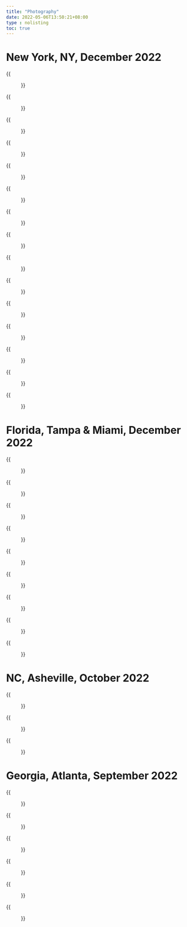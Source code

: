```yaml
---
title: "Photography"
date: 2022-05-06T13:50:21+08:00
type : nolisting
toc: true
---
```

# New York, NY, December 2022

<div class="row">
<div class="col-12 col-md-6 col-lg-4 item">
{{<figure src="/image/ny/chinatown.jpeg">}}
</div>

<div class="col-12 col-md-6 col-lg-4 item">
{{<figure src="/image/ny/street.jpeg">}}
</div>

<div class="col-12 col-md-6 col-lg-4 item">
{{<figure src="/image/ny/central.jpeg">}}
</div>

<div class="col-12 col-md-6 col-lg-4 item">
{{<figure src="/image/ny/park.jpeg">}}
</div>

<div class="col-12 col-md-6 col-lg-4 item">
{{<figure src="/image/ny/park2.jpeg">}}
</div>

<div class="col-12 col-md-6 col-lg-4 item">
{{<figure src="/image/ny/hudson.jpeg">}}
</div>

<div class="col-12 col-md-6 col-lg-4 item">
{{<figure src="/image/ny/smile.jpeg">}}
</div>

<div class="col-12 col-md-6 col-lg-4 item">
{{<figure src="/image/ny/flag.jpeg">}}
</div>

<div class="col-12 col-md-6 col-lg-4 item">
{{<figure src="/image/ny/ship.jpeg">}}
</div>

<div class="col-12 col-md-6 col-lg-4 item">
{{<figure src="/image/ny/tree.jpeg">}}
</div>

<div class="col-12 col-md-6 col-lg-4 item">
{{<figure src="/image/ny/chorus.jpeg">}}
</div>

<div class="col-12 col-md-6 col-lg-4 item">
{{<figure src="/image/ny/light.jpeg">}}
</div>

<div class="col-12 col-md-6 col-lg-4 item">
{{<figure src="/image/ny/chris.jpeg">}}
</div>

<div class="col-12 col-md-6 col-lg-4 item">
{{<figure src="/image/ny/grand.jpeg">}}
</div>

<div class="col-12 col-md-6 col-lg-4 item">
{{<figure src="/image/ny/candle.jpeg">}}
</div>
</div>


# Florida, Tampa & Miami, December 2022

<div class="row">
<div class="col-12 col-md-6 col-lg-4 item">
{{<figure src="/image/florida/miamicloud.jpg">}}
</div>

<div class="col-12 col-md-6 col-lg-4 item">
{{<figure src="/image/florida/miamikeywest.jpg">}}
</div>

<div class="col-12 col-md-6 col-lg-4 item">
{{<figure src="/image/florida/miamitokeywest.jpg">}}
</div>

<div class="col-12 col-md-6 col-lg-4 item">
{{<figure src="/image/florida/miamiwynwood.jpg">}}
</div>

<div class="col-12 col-md-6 col-lg-4 item">
{{<figure src="/image/florida/miamiwynwoodfigure.jpg">}}
</div>

<div class="col-12 col-md-6 col-lg-4 item">
{{<figure src="/image/florida/tampaclearwater.jpg">}}
</div>

<div class="col-12 col-md-6 col-lg-4 item">
{{<figure src="/image/florida/tampacross.jpg">}}
</div>

<div class="col-12 col-md-6 col-lg-4 item">
{{<figure src="/image/florida/tampariverwalk.jpg">}}
</div>

<div class="col-12 col-md-6 col-lg-4 item">
{{<figure src="/image/florida/tampatoclearwater.jpg">}}
</div>
</div>


# NC, Asheville, October 2022

<div class="row">
<div class="col-12 col-md-6 col-lg-4 item">
{{<figure src="/image/asheville/city.jpg">}}
</div>

<div class="col-12 col-md-6 col-lg-4 item">
{{<figure src="/image/asheville/figure.jpg">}}
</div>

<div class="col-12 col-md-6 col-lg-4 item">
{{<figure src="/image/asheville/museum.jpg">}}
</div>
</div>

# Georgia, Atlanta, September 2022

<div class="row">
<div class="col-12 col-md-6 col-lg-4 item">
{{<figure src="/image/atlanta/aqua.jpg">}}
</div>

<div class="col-12 col-md-6 col-lg-4 item">
{{<figure src="/image/atlanta/coca.jpg">}}
</div>

<div class="col-12 col-md-6 col-lg-4 item">
{{<figure src="/image/atlanta/coco.jpg">}}
</div>

<div class="col-12 col-md-6 col-lg-4 item">
{{<figure src="/image/atlanta/cola.jpg">}}
</div>

<div class="col-12 col-md-6 col-lg-4 item">
{{<figure src="/image/atlanta/mine.jpg">}}
</div>

<div class="col-12 col-md-6 col-lg-4 item">
{{<figure src="/image/atlanta/water.jpg">}}
</div>
</div>